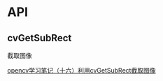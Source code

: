 # API

## cvGetSubRect

截取图像

[opencv学习笔记（十六）利用cvGetSubRect截取图像](https://blog.csdn.net/u014751607/article/details/53995148)